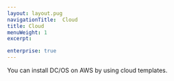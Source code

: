 ```yaml
---
layout: layout.pug
navigationTitle:  Cloud
title: Cloud
menuWeight: 1
excerpt:

enterprise: true
---
```





You can install DC/OS on AWS by using cloud templates. 
